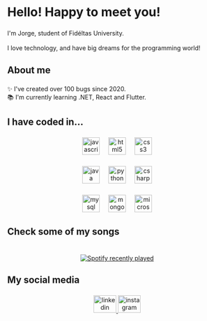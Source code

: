 <h1 align="left">Hello! Happy to meet you!</h1>

###

<p align="left">I'm Jorge, student of Fidéltas University.<br><br>I love technology, and have big dreams for the programming world!</p>

###

<h2 align="left">About me</h2>

###

<p align="left">✨ I've created over 100 bugs since 2020.<br>📚 I'm currently learning .NET, React and Flutter.</p>

###

<h2 align="left">I have coded in...</h2>

###

<div align="center">
  <img src="https://cdn.jsdelivr.net/gh/devicons/devicon/icons/javascript/javascript-original.svg" height="40" alt="javascript logo"  />
  <img width="12" />
  <img src="https://cdn.jsdelivr.net/gh/devicons/devicon/icons/html5/html5-original.svg" height="40" alt="html5 logo"  />
  <img width="12" />
  <img src="https://cdn.jsdelivr.net/gh/devicons/devicon/icons/css3/css3-original.svg" height="40" alt="css3 logo"  />
</div>

###

<div align="center">
  <img src="https://cdn.jsdelivr.net/gh/devicons/devicon/icons/java/java-original.svg" height="40" alt="java logo"  />
  <img width="12" />
  <img src="https://cdn.jsdelivr.net/gh/devicons/devicon/icons/python/python-original.svg" height="40" alt="python logo"  />
  <img width="12" />
  <img src="https://cdn.jsdelivr.net/gh/devicons/devicon/icons/csharp/csharp-original.svg" height="40" alt="csharp logo"  />
</div>

###

<div align="center">
  <img src="https://cdn.jsdelivr.net/gh/devicons/devicon/icons/mysql/mysql-original.svg" height="40" alt="mysql logo"  />
  <img width="12" />
  <img src="https://cdn.jsdelivr.net/gh/devicons/devicon/icons/mongodb/mongodb-original.svg" height="40" alt="mongodb logo"  />
  <img width="12" />
  <img src="https://cdn.jsdelivr.net/gh/devicons/devicon/icons/microsoftsqlserver/microsoftsqlserver-plain.svg" height="40" alt="microsoftsqlserver logo"  />
</div>

###

<h2 align="left">Check some of my songs</h2>

###

<br clear="both">

<div align="center">
  <a href="https://open.spotify.com/user/jorgegamer64-cr">
    <img src="https://spotify-recently-played-readme.vercel.app/api?user=jorgegamer64-cr&count=5&unique=true" alt="Spotify recently played"  />
  </a>
</div>

###

<h2 align="left">My social media</h2>

###

<div align="center">
  <a href="https://cr.linkedin.com/in/jorge-abarca-coto-7939752b6" target="_blank">
    <img src="https://raw.githubusercontent.com/maurodesouza/profile-readme-generator/master/src/assets/icons/social/linkedin/default.svg" width="52" height="40" alt="linkedin logo"  />
  </a>
  <a href="https://www.instagram.com/yorsh_ac/" target="_blank">
    <img src="https://raw.githubusercontent.com/maurodesouza/profile-readme-generator/master/src/assets/icons/social/instagram/default.svg" width="52" height="40" alt="instagram logo"  />
  </a>
</div>

###

